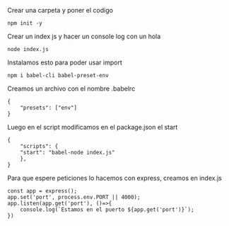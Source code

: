 Crear una carpeta y poner el codigo
```
npm init -y
```
Crear un index js y hacer un console log con un hola
```
node index.js
```
Instalamos esto para poder usar import

```
npm i babel-cli babel-preset-env
```
Creamos un archivo con el nombre .babelrc
```
{
    "presets": ["env"] 
}
```
Luego en el script modificamos en el package.json el start
```
{
    "scripts": {
    "start": "babel-node index.js"
    },
}
```
Para que espere peticiones lo hacemos con express, creamos en index.js

```
const app = express();
app.set('port', process.env.PORT || 4000);
app.listen(app.get('port'), ()=>{
    console.log(`Estamos en el puerto ${app.get('port')}`);
})
```